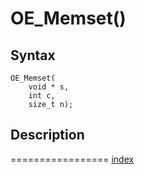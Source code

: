 # OE_Memset()



## Syntax

    OE_Memset(
        void * s,
        int c,
        size_t n);
## Description 

=================
[index](index.md)

